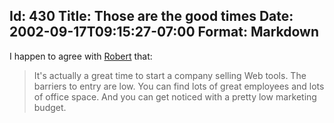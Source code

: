 Id: 430
Title: Those are the good times
Date: 2002-09-17T09:15:27-07:00
Format: Markdown
--------------
I happen to agree with
[Robert](http://radio.weblogs.com/0001011/2002/09/16.html#a1462) that:

> It's actually a great time to start a company selling Web tools. The
> barriers to entry are low. You can find lots of great employees and
> lots of office space. And you can get noticed with a pretty low
> marketing budget.
